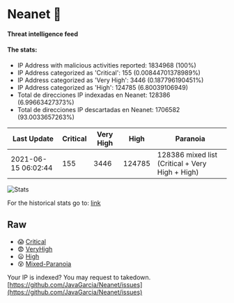# Neanet :hocho:
#### Threat intelligence feed
#### The stats:

- IP Address with malicious activities reported: 1834968 (100%)
- IP Address categorized as 'Critical':  155 (0.00844701378989%)
- IP Address categorized as 'Very High':  3446 (0.187796190451%)
- IP Address categorized as 'High':  124785 (6.80039106949)
- Total de direcciones IP indexadas en Neanet:  128386 (6.99663427373%)
- Total de direcciones IP descartadas en Neanet:  1706582 (93.0033657263%)

| Last Update | Critical | Very High | High | Paranoia |
| --- | --- | --- | --- | --- |
| 2021-06-15 06:02:44 | 155 | 3446 | 124785 | 128386 mixed list (Critical + Very High + High)|

![Stats](https://docs.google.com/spreadsheets/d/e/2PACX-1vSnaNMIXVabIpDJjufMlzH7poXnshF3mgd8Is1g9ytUEzVsP5my4Trn8f-xkoLLQ38xpL3HtmUexLo6/pubchart?oid=501124687&format=image)

For the historical stats go to: [link](/stats.csv)
## Raw
- :scream: [Critical](https://raw.githubusercontent.com/JavaGarcia/Neanet/master/blacklists/neanet_critical.txt)
- :fearful: [VeryHigh](https://raw.githubusercontent.com/JavaGarcia/Neanet/master/blacklists/neanet_veryHigh.txtt)
- :frowning: [High](https://raw.githubusercontent.com/JavaGarcia/Neanet/master/blacklists/neanet_high.txt)
- :dizzy_face: [Mixed-Paranoia](https://raw.githubusercontent.com/JavaGarcia/Neanet/master/blacklists/neanet_all.txt)


Your IP is indexed? You may request to takedown. [https://github.com/JavaGarcia/Neanet/issues](https://github.com/JavaGarcia/Neanet/issues)


















































































































































































































































































































































































































































































































































































































































































































































































































































































































































































































































































































































































































































































































































































































































































































































































































































































































































































































































































































































































































































































































































































































































































































































































































































































































































































































































































































































































































































































































































































































































































































































































































































































































































































































































































































































































































































































































































































































































































































































































































































































































































































































































































































































































































































































































































































































































































































































































































































































































































































































































































































































































































































































































































































































































































































































































































































































































































































































































































































































































































































































































































































































































































































































































































































































































































































































































































































































































































































































































































































































































































































































































































